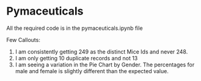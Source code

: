 # Pymaceuticals

All the required code is in the pymaceuticals.ipynb file

Few Callouts:
1.  I am consistently getting 249 as the distinct Mice Ids and never 248.
2.  I am only getting 10 duplicate records and not 13
3.  I am seeing a variation in the Pie Chart by Gender. The percentages for male and female is slightly different than the expected value.
 
